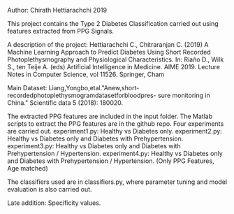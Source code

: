 Author: Chirath Hettiarachchi 2019

This project contains the Type 2 Diabetes Classification carried out using features extracted from PPG Signals.

A description of the project: Hettiarachchi C., Chitraranjan C. (2019) A Machine Learning Approach to Predict Diabetes Using Short Recorded Photoplethysmography and Physiological Characteristics. In: Riaño D., Wilk S., ten Teije A. (eds) Artificial Intelligence in Medicine. AIME 2019. Lecture Notes in Computer Science, vol 11526. Springer, Cham

Main Dataset: Liang,Yongbo,etal."Anew,short-recordedphotoplethysmogramdatasetforbloodpres- sure monitoring in China." Scientific data 5 (2018): 180020.

The extracted PPG features are included in the input folder.
The Matlab scripts to extract the PPG features are in the github repo.
Four experiments are carried out.
    experiment1.py: Healthy vs Diabetes only.
    experiment2.py: Healthy vs Diabetes only and Diabetes with Prehypertension.
    experiment3.py: Healthy vs Diabetes only and Diabetes with Prehypertension / Hypertension.
    experiment4.py: Healthy vs Diabetes only and Diabetes with Prehypertension / Hypertension. (Only PPG Features, Age matched)

The classifiers used are in classifiers.py, where parameter tuning and model evaluation is also carried out.

Late addition:
Specificity values.
